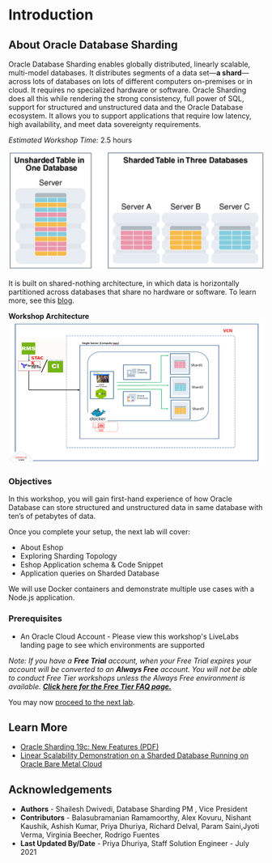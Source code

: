 # Introduction

## About Oracle Database Sharding
Oracle Database Sharding enables globally distributed, linearly scalable, multi-model databases. It distributes segments of a data set—**a shard**—across lots of databases on lots of different computers on-premises or in cloud. It requires no specialized hardware or software. Oracle Sharding does all this while rendering the strong consistency, full power of SQL, support for structured and unstructured data and the Oracle Database ecosystem. It allows you to support applications that require low latency, high availability, and meet data sovereignty requirements.

*Estimated Workshop Time:*  2.5 hours

![](images/sharding1.jpg " ")

It is built on shared-nothing architecture, in which data is horizontally partitioned across databases that share no hardware or software. To learn more, see this [blog](https://blogs.oracle.com/database/sharding-oracle-database-cloud-service-v2).

**Workshop Architecture**
![](images/sharding2.jpg " ")

### Objectives
In this workshop, you will gain first-hand experience of how Oracle Database can store structured and unstructured data in same database with ten’s of petabytes of data.

Once you complete your setup, the next lab will cover:

- About Eshop
- Exploring Sharding Topology
- Eshop Application schema & Code Snippet
- Application queries on Sharded Database

We will use Docker containers and demonstrate multiple use cases with a Node.js application.

### Prerequisites
- An Oracle Cloud Account - Please view this workshop's LiveLabs landing page to see which environments are supported

*Note: If you have a **Free Trial** account, when your Free Trial expires your account will be converted to an **Always Free** account. You will not be able to conduct Free Tier workshops unless the Always Free environment is available. **[Click here for the Free Tier FAQ page.](https://www.oracle.com/cloud/free/faq.html)***

You may now [proceed to the next lab](#next).

## Learn More
- [Oracle Sharding 19c: New Features (PDF)](https://www.oracle.com/a/tech/docs/sharding-19c-new-features.pdf)
- [Linear Scalability Demonstration on a Sharded Database Running on Oracle Bare Metal Cloud](https://www.oracle.com/technetwork/database/availability/oraclesharding-200-3588532.mp4)

## Acknowledgements
* **Authors** - Shailesh Dwivedi, Database Sharding PM , Vice President
* **Contributors** - Balasubramanian Ramamoorthy, Alex Kovuru, Nishant Kaushik, Ashish Kumar, Priya Dhuriya, Richard Delval, Param Saini,Jyoti Verma, Virginia Beecher, Rodrigo Fuentes
* **Last Updated By/Date** - Priya Dhuriya, Staff Solution Engineer - July 2021


